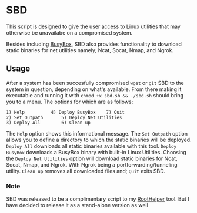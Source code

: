 # SBD
This script is designed to give the user access to Linux utilities that may otherwise be unavailabe on a compromised system.

Besides including [BusyBox](https://busybox.net/about.html), SBD also provides functionality to download static binaries for net utilities namely; Ncat, Socat, Nmap, and Ngrok.

## Usage

After a system has been succesfully compromised `wget` or `git` SBD to the system in question, depending on what's available. From there making it executable and running it with `chmod +x sbd.sh && ./sbd.sh` should bring you to a menu. The options for which are as follows;

```
1) Help			 4) Deploy BusyBox	  7) Quit
2) Set Outpath		 5) Deploy Net Utilities
3) Deploy All		 6) Clean up

```
The `Help` option shows this informational message. The `Set Outpath` option allows you to define a directory to which the static binaries will be deployed. `Deploy All` downloads all static binaries available with this tool. `Deploy BusyBox` downloads a BusyBox binary with built-in Linux Utilities. Choosing the `Deploy Net Utilities` option will download static binaries for Ncat, Socat, Nmap, and Ngrok. With Ngrok being a portforwarding/tunneling utility. `Clean up` removes all downloaded files and; `Quit` exits SBD.

### Note

SBD was released to be a complimentary script to my [RootHelper](https://github.com/NullArray/RootHelper) tool. But I have decided to release it as a stand-alone version as well
